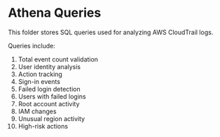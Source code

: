 # Athena Queries

This folder stores SQL queries used for analyzing AWS CloudTrail logs.

Queries include:
1. Total event count validation
2. User identity analysis
3. Action tracking
4. Sign-in events
5. Failed login detection
6. Users with failed logins
7. Root account activity
8. IAM changes
9. Unusual region activity
10. High-risk actions
